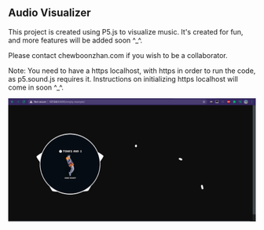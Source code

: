 ## Audio Visualizer

This project is created using P5.js to visualize music. It's created for fun, and more features will be added soon ^\_^.

Please contact chewboonzhan.com if you wish to be a collaborator.

Note: You need to have a https localhost, with https in order to run the code, as p5.sound.js requires it.
Instructions on initializing https localhost will come in soon ^\_^.

![alt text](https://raw.githubusercontent.com/ChewBoonZhan/Audio_Visualizer/main/git_images/screenshot_1.PNG "Screenshot of it")
